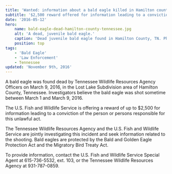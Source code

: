 ```yaml
---
title: 'Wanted: information about a bald eagle killed in Hamilton county, Tennessee'
subtitle: '$2,500 reward offered for information leading to a conviction'
date: '2016-05-12'
hero:
    name: bald-eagle-dead-hamilton-county-tennessee.jpg
    alt: 'A dead, juvenile bald eagle.'
    caption: 'Dead juvenile bald eagle found in Hamilton County, TN. Photo by USFWS Forensics Lab.'
    position: top
tags:
    - 'Bald Eagle'
    - 'Law Enforcement'
    - Tennessee
updated: 'November 9th, 2016'
---
```


A bald eagle was found dead by Tennessee Wildlife Resources Agency Officers on March 9, 2016, in the Lost Lake Subdivision area of Hamilton County, Tennessee. Investigators believe the bald eagle was shot sometime between March 1 and March 9, 2016.

The U.S. Fish and Wildlife Service is offering a reward of up to $2,500 for information leading to a conviction of the person or persons responsible for this unlawful act.

The Tennessee Wildlife Resources Agency and the U.S. Fish and Wildlife Service are jointly investigating this incident and seek information related to the shooting. Bald eagles are protected by the Bald and Golden Eagle Protection Act and the Migratory Bird Treaty Act.

To provide information, contact the U.S. Fish and Wildlife Service Special Agent at 615-736-5532, ext. 103, or the Tennessee Wildlife Resources Agency at 931-787-0859.
